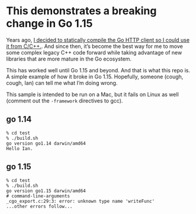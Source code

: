# This demonstrates a breaking change in Go 1.15

Years ago, [I decided to statically compile the Go HTTP client so I could use it from C/C++.](https://twitter.com/willie/status/880184435639017473). And since then, it’s become the best way for me to move some complex legacy C++ code forward while taking advantage of new libraries that are more mature in the Go ecosystem.

This has worked well until Go 1.15 and beyond. And that is what this repo is. A simple example of how it broke in Go 1.15. Hopefully, someone (cough, cough, Ian) can tell me what I’m doing wrong.

This sample is intended to be run on a Mac, but it fails on Linux as well (comment out the `-framework` directives to gcc).

## go 1.14
```
% cd test
% ./build.sh
go version go1.14 darwin/amd64
Hello Ian.
```

## go 1.15
```
% cd test
% ./build.sh
go version go1.15 darwin/amd64
# command-line-arguments
_cgo_export.c:29:3: error: unknown type name 'writeFunc'
...other errors follow...
```
